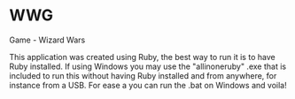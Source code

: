 # WWG
Game - Wizard Wars

This application was created using Ruby, the best way to run it is to have Ruby installed. If using Windows you may
use the "allinoneruby" .exe that is included to run this without having Ruby installed and from anywhere, for instance
from a USB. For ease a you can run the .bat on Windows and voila!
